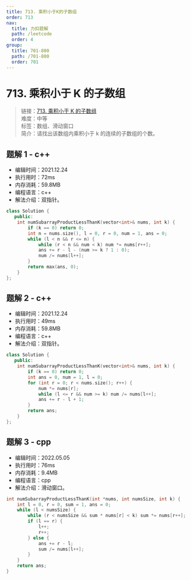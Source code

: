 ```yaml
---
title: 713. 乘积小于K的子数组
order: 713
nav:
  title: 力扣题解
  path: /leetcode
  order: 4
group:
  title: 701-800
  path: /701-800
  order: 701
---
```


# 713. 乘积小于 K 的子数组

> 链接：[713. 乘积小于 K 的子数组](https://leetcode-cn.com/problems/subarray-product-less-than-k/)  
> 难度：中等  
> 标签：数组、滑动窗口  
> 简介：请找出该数组内乘积小于 k 的连续的子数组的个数。

## 题解 1 - c++

- 编辑时间：2021.12.24
- 执行用时：72ms
- 内存消耗：59.8MB
- 编程语言：c++
- 解法介绍：双指针。

```cpp
class Solution {
   public:
    int numSubarrayProductLessThanK(vector<int>& nums, int k) {
        if (k == 0) return 0;
        int n = nums.size(), l = 0, r = 0, num = 1, ans = 0;
        while (l < n && r <= n) {
            while (r < n && num < k) num *= nums[r++];
            ans += r - l - (num >= k ? 1 : 0);
            num /= nums[l++];
        }
        return max(ans, 0);
    }
};
```

## 题解 2 - c++

- 编辑时间：2021.12.24
- 执行用时：49ms
- 内存消耗：59.8MB
- 编程语言：c++
- 解法介绍：双指针。

```cpp
class Solution {
   public:
    int numSubarrayProductLessThanK(vector<int>& nums, int k) {
        if (k == 0) return 0;
        int ans = 0, num = 1, l = 0;
        for (int r = 0; r < nums.size(); r++) {
            num *= nums[r];
            while (l <= r && num >= k) num /= nums[l++];
            ans += r - l + 1;
        }
        return ans;
    }
};
```

## 题解 3 - cpp

- 编辑时间：2022.05.05
- 执行用时：76ms
- 内存消耗：9.4MB
- 编程语言：cpp
- 解法介绍：滑动窗口。

```cpp
int numSubarrayProductLessThanK(int *nums, int numsSize, int k) {
    int l = 0, r = 0, sum = 1, ans = 0;
    while (l < numsSize) {
        while (r < numsSize && sum * nums[r] < k) sum *= nums[r++];
        if (l == r) {
            l++;
            r++;
        } else {
            ans += r - l;
            sum /= nums[l++];
        }
    }
    return ans;
}
```

